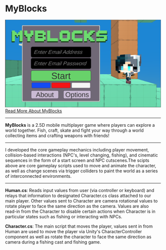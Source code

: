 # MyBlocks
![screenshot](screenshot.png)
[Read More About MyBlocks](https://portfolium.com/entry/25d-mobile-multiplayer-game)

_______________________________________

**MyBlocks** is a 2.5D mobile multiplayer game where players can explore a world together. Fish, craft, skate and fight your way through a world collecting items and crafting weapons with friends!

_______________________________________

I developed the core gameplay mechanics including player movement, collision-based interactions (NPC's, level changing, fishing), and cinematic sequences in the form of a start screen and NPC cutscenes.The scipts above are core gameplay scripts used to move and animate the character, as well as change scenes via trigger colliders to paint the world as a series of interconnected environments.

_______________________________________

**Human.cs**: Reads input values from user (via controller or keyboard) and relays that information to designated Character.cs class attached to our main player. Other values sent to Character are camera rotational values to rotate player to face the same direction as the camera. Values are also read-in from the Character to disable certain actions when Character is in particular states such as fishing or interacting with NPCs.

**Character.cs**: The main script that moves the player, values sent in from Human are used to move the player via Unity's CharacterController component as well as rotate the character to face the same direction as camera during a fishing cast and fishing game.

